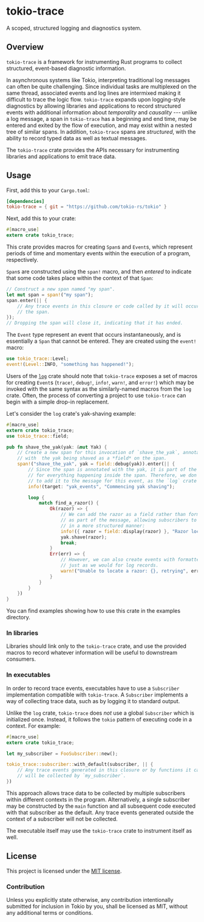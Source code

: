 # tokio-trace

A scoped, structured logging and diagnostics system.

## Overview

`tokio-trace` is a framework for instrumenting Rust programs to collect
structured, event-based diagnostic information.

In asynchronous systems like Tokio, interpreting traditional log messages can
often be quite challenging. Since individual tasks are multiplexed on the same
thread, associated events and log lines are intermixed making it difficult to
trace the logic flow. `tokio-trace` expands upon logging-style diagnostics by
allowing libraries and applications to record structured events with additional
information about *temporality* and *causality* --- unlike a log message, a span
in `tokio-trace` has a beginning and end time, may be entered and exited by the
flow of execution, and may exist within a nested tree of similar spans. In
addition, `tokio-trace` spans are *structured*, with the ability to record typed
data as well as textual messages.

The `tokio-trace` crate provides the APIs necessary for instrumenting libraries
and applications to emit trace data.

## Usage

First, add this to your `Cargo.toml`:

```toml
[dependencies]
tokio-trace = { git = "https://github.com/tokio-rs/tokio" }
```

Next, add this to your crate:

```rust
#[macro_use]
extern crate tokio_trace;
```

This crate provides macros for creating `Span`s and `Event`s, which represent
periods of time and momentary events within the execution of a program,
respectively.

`Span`s are constructed using the `span!` macro, and then _entered_
to indicate that some code takes place within the context of that `Span`:

```rust
// Construct a new span named "my span".
let mut span = span!("my span");
span.enter(|| {
    // Any trace events in this closure or code called by it will occur within
    // the span.
});
// Dropping the span will close it, indicating that it has ended.
```

The `Event` type represent an event that occurs instantaneously, and is
essentially a `Span` that cannot be entered. They are created using the `event!`
macro:

```rust
use tokio_trace::Level;
event!(Level::INFO, "something has happened!");
```

Users of the [`log`] crate should note that `tokio-trace` exposes a set of macros for
creating `Event`s (`trace!`, `debug!`, `info!`, `warn!`, and `error!`) which may
be invoked with the same syntax as the similarly-named macros from the `log`
crate. Often, the process of converting a project to use `tokio-trace` can begin
with a simple drop-in replacement.

Let's consider the `log` crate's yak-shaving example:

```rust
#[macro_use]
extern crate tokio_trace;
use tokio_trace::field;

pub fn shave_the_yak(yak: &mut Yak) {
    // Create a new span for this invocation of `shave_the_yak`, annotated
    // with  the yak being shaved as a *field* on the span.
    span!("shave_the_yak", yak = field::debug(yak)).enter(|| {
        // Since the span is annotated with the yak, it is part of the context
        // for everything happening inside the span. Therefore, we don't need
        // to add it to the message for this event, as the `log` crate does.
        info!(target: "yak_events", "Commencing yak shaving");

        loop {
            match find_a_razor() {
                Ok(razor) => {
                    // We can add the razor as a field rather than formatting it
                    // as part of the message, allowing subscribers to consume it
                    // in a more structured manner:
                    info!({ razor = field::display(razor) }, "Razor located");
                    yak.shave(razor);
                    break;
                }
                Err(err) => {
                    // However, we can also create events with formatted messages,
                    // just as we would for log records.
                    warn!("Unable to locate a razor: {}, retrying", err);
                }
            }
        }
    })
}
```

You can find examples showing how to use this crate in the examples directory.

### In libraries

Libraries should link only to the `tokio-trace` crate, and use the provided
macros to record whatever information will be useful to downstream consumers.

### In executables

In order to record trace events, executables have to use a `Subscriber`
implementation compatible with `tokio-trace`. A `Subscriber` implements a way of
collecting trace data, such as by logging it to standard output.

Unlike the `log` crate, `tokio-trace` does *not* use a global `Subscriber` which
is initialized once. Instead, it follows the `tokio` pattern of executing code
in a context. For example:

```rust
#[macro_use]
extern crate tokio_trace;

let my_subscriber = FooSubscriber::new();

tokio_trace::subscriber::with_default(subscriber, || {
    // Any trace events generated in this closure or by functions it calls
    // will be collected by `my_subscriber`.
})
```

This approach allows trace data to be collected by multiple subscribers within
different contexts in the program. Alternatively, a single subscriber may be
constructed by the `main` function and all subsequent code executed with that
subscriber as the default. Any trace events generated outside the context of a
subscriber will not be collected.

The executable itself may use the `tokio-trace` crate to instrument itself as well.

[`log`]: https://docs.rs/log/0.4.6/log/

## License

This project is licensed under the [MIT license](LICENSE).

### Contribution

Unless you explicitly state otherwise, any contribution intentionally submitted
for inclusion in Tokio by you, shall be licensed as MIT, without any additional
terms or conditions.
